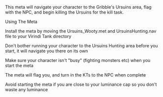 This meta will navigate your character to the Gribble's Ursuins area, flag with the NPC, and begin killing the Ursuins for the kill task.

Using The Meta

Install the meta by moving the Ursuins_Wooty.met and UrsuinsHunting.nav file to your Virindi Tank directory

Don't bother running your character to the Ursuins Hunting area before you start, it will navigate you there on its own

Make sure your character isn't "busy" (fighting monsters etc) when you start the meta

The meta will flag you, and turn in the KTs to the NPC when complete

Avoid starting the meta if you are close to your luminance cap so you don't waste any luminance
